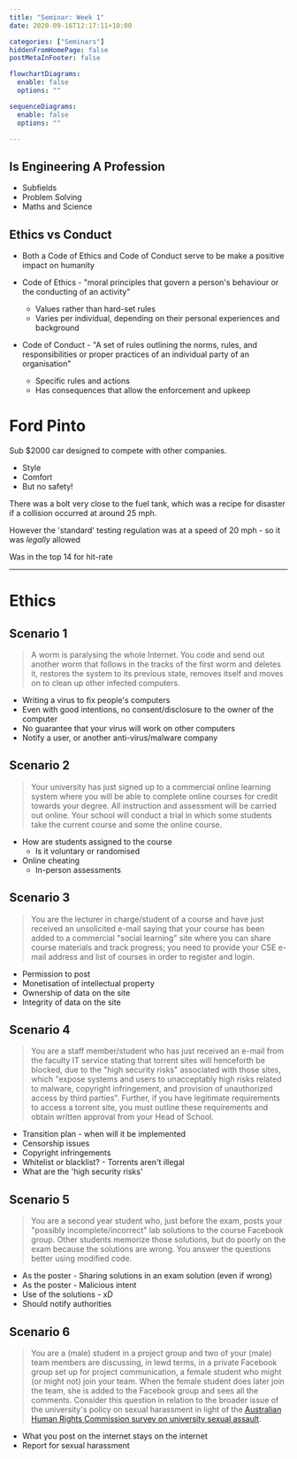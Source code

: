 ```yaml
---
title: "Seminar: Week 1"
date: 2020-09-16T12:17:11+10:00

categories: ["Seminars"]
hiddenFromHomePage: false
postMetaInFooter: false

flowchartDiagrams:
  enable: false
  options: ""

sequenceDiagrams: 
  enable: false
  options: ""

---
```


<!-- 

Group 1

Andrew
Carlin
Dennis
Terry
 
-->

## Is Engineering A Profession

* Subfields
* Problem Solving
* Maths and Science

## Ethics vs Conduct

* Both a Code of Ethics and Code of Conduct serve to be make a positive impact on humanity

* Code of Ethics - "moral principles that govern a person's behaviour or the conducting of an activity"
  * Values rather than hard-set rules
  * Varies per individual, depending on their personal experiences and background

* Code of Conduct - "A set of rules outlining the norms, rules, and responsibilities or proper practices of an individual party of an organisation"
  * Specific rules and actions
  * Has consequences that allow the enforcement and upkeep

# Ford Pinto

Sub $2000 car designed to compete with other companies.

* Style
* Comfort
* But no safety!

There was a bolt very close to the fuel tank, which was a recipe for disaster if a collision occurred at around 25 mph.

However the 'standard' testing regulation was at a speed of 20 mph - so it was _legally_ allowed

Was in the top 14 for hit-rate

---

# Ethics

## Scenario 1

> A worm is paralysing the whole Internet. You code and send out another worm that follows in the tracks of the first worm and deletes it, restores the system to its previous state, removes itself and moves on to clean up other infected computers.

* Writing a virus to fix people's computers
* Even with good intentions, no consent/disclosure to the owner of the computer
* No guarantee that your virus will work on other computers
* Notify a user, or another anti-virus/malware company

## Scenario 2

> Your university has just signed up to a commercial online learning system where you will be able to complete online courses for credit towards your degree. All instruction and assessment will be carried out online. Your school will conduct a trial in which some students take the current course and some the online course.

* How are students assigned to the course
  * Is it voluntary or randomised
* Online cheating
  * In-person assessments

## Scenario 3

> You are the lecturer in charge/student of a course and have just received an unsolicited e-mail saying that your course has been added to a commercial "social learning" site where you can share course materials and track progress; you need to provide your CSE e-mail address and list of courses in order to register and login.

* Permission to post
* Monetisation of intellectual property
* Ownership of data on the site
* Integrity of data on the site

## Scenario 4

> You are a staff member/student who has just received an e-mail from the faculty IT service stating that torrent sites will henceforth be blocked, due to the "high security risks" associated with those sites, which "expose systems and users to unacceptably high risks related to malware, copyright infringement, and provision of unauthorized access by third parties". Further, if you have legitimate requirements to access a torrent site, you must outline these requirements and obtain written approval from your Head of School.

* Transition plan - when will it be implemented
* Censorship issues
* Copyright infringements
* Whitelist or blacklist? - Torrents aren't illegal
* What are the 'high security risks'

## Scenario 5

> You are a second year student who, just before the exam, posts your "possibly incomplete/incorrect" lab solutions to the course Facebook group. Other students memorize those solutions, but do poorly on the exam because the solutions are wrong. You answer the questions better using modified code.

* As the poster - Sharing solutions in an exam solution (even if wrong)
* As the poster - Malicious intent
* Use of the solutions - xD
* Should notify authorities

## Scenario 6

> You are a (male) student in a project group and two of your (male) team members are discussing, in lewd terms, in a private Facebook group set up for project communication, a female student who might (or might not) join your team. When the female student does later join the team, she is added to the Facebook group and sees all the comments. Consider this question in relation to the broader issue of the university's policy on sexual harassment in light of the [Australian Human Rights Commission survey on university sexual assault](https://www.theguardian.com/australia-news/live/2017/aug/01/university-sexual-assault-report-released-live).

* What you post on the internet stays on the internet
* Report for sexual harassment

<!-- 
## Scenario 7

> You are a university student who falsifies a request for special consideration for an exam by photoshopping the special consideration form and filling it in with a spurious medical condition but a valid doctor's address stamp.
-->